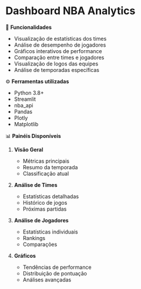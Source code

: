 # Dashboard NBA Analytics
📝 **Funcionalidades**
    
* Visualização de estatísticas dos times
* Análise de desempenho de jogadores
* Gráficos interativos de performance
* Comparação entre times e jogadores
* Visualização de logos das equipes
* Análise de temporadas específicas

⚙️ **Ferramentas utilizadas**

* Python 3.8+
* Streamlit
* nba_api
* Pandas
* Plotly
* Matplotlib

📊 **Painéis Disponíveis**

1. **Visão Geral**
    - Métricas principais
    - Resumo da temporada
    - Classificação atual

2. **Análise de Times**
    - Estatísticas detalhadas
    - Histórico de jogos
    - Próximas partidas

3. **Análise de Jogadores**
    - Estatísticas individuais
    - Rankings
    - Comparações

4. **Gráficos**
    - Tendências de performance
    - Distribuição de pontuação
    - Análises avançadas
